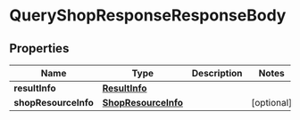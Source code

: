 

# QueryShopResponseResponseBody


## Properties

| Name | Type | Description | Notes |
|------------ | ------------- | ------------- | -------------|
|**resultInfo** | [**ResultInfo**](ResultInfo.md) |  |  |
|**shopResourceInfo** | [**ShopResourceInfo**](ShopResourceInfo.md) |  |  [optional] |



